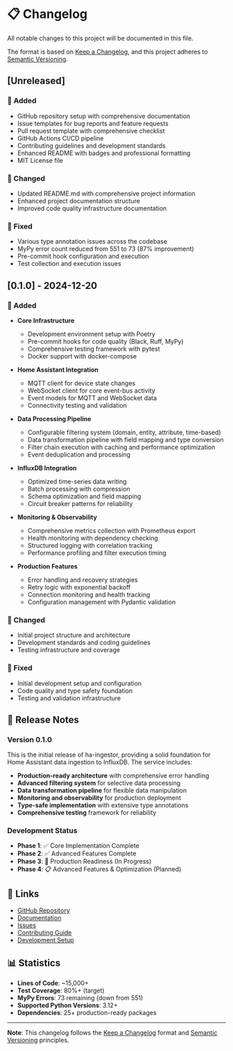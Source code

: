 # 📋 Changelog

All notable changes to this project will be documented in this file.

The format is based on [Keep a Changelog](https://keepachangelog.com/en/1.0.0/),
and this project adheres to [Semantic Versioning](https://semver.org/spec/v2.0.0.html).

## [Unreleased]

### 🚀 Added
- GitHub repository setup with comprehensive documentation
- Issue templates for bug reports and feature requests
- Pull request template with comprehensive checklist
- GitHub Actions CI/CD pipeline
- Contributing guidelines and development standards
- Enhanced README with badges and professional formatting
- MIT License file

### 🔧 Changed
- Updated README.md with comprehensive project information
- Enhanced project documentation structure
- Improved code quality infrastructure documentation

### 🐛 Fixed
- Various type annotation issues across the codebase
- MyPy error count reduced from 551 to 73 (87% improvement)
- Pre-commit hook configuration and execution
- Test collection and execution issues

## [0.1.0] - 2024-12-20

### 🚀 Added
- **Core Infrastructure**
  - Development environment setup with Poetry
  - Pre-commit hooks for code quality (Black, Ruff, MyPy)
  - Comprehensive testing framework with pytest
  - Docker support with docker-compose

- **Home Assistant Integration**
  - MQTT client for device state changes
  - WebSocket client for core event-bus activity
  - Event models for MQTT and WebSocket data
  - Connectivity testing and validation

- **Data Processing Pipeline**
  - Configurable filtering system (domain, entity, attribute, time-based)
  - Data transformation pipeline with field mapping and type conversion
  - Filter chain execution with caching and performance optimization
  - Event deduplication and processing

- **InfluxDB Integration**
  - Optimized time-series data writing
  - Batch processing with compression
  - Schema optimization and field mapping
  - Circuit breaker patterns for reliability

- **Monitoring & Observability**
  - Comprehensive metrics collection with Prometheus export
  - Health monitoring with dependency checking
  - Structured logging with correlation tracking
  - Performance profiling and filter execution timing

- **Production Features**
  - Error handling and recovery strategies
  - Retry logic with exponential backoff
  - Connection monitoring and health tracking
  - Configuration management with Pydantic validation

### 🔧 Changed
- Initial project structure and architecture
- Development standards and coding guidelines
- Testing infrastructure and coverage

### 🐛 Fixed
- Initial development setup and configuration
- Code quality and type safety foundation
- Testing and validation infrastructure

## 📝 Release Notes

### Version 0.1.0
This is the initial release of ha-ingestor, providing a solid foundation for Home Assistant data ingestion to InfluxDB. The service includes:

- **Production-ready architecture** with comprehensive error handling
- **Advanced filtering system** for selective data processing
- **Data transformation pipeline** for flexible data manipulation
- **Monitoring and observability** for production deployment
- **Type-safe implementation** with extensive type annotations
- **Comprehensive testing** framework for reliability

### Development Status
- **Phase 1**: ✅ Core Implementation Complete
- **Phase 2**: ✅ Advanced Features Complete
- **Phase 3**: 🔄 Production Readiness (In Progress)
- **Phase 4**: 📋 Advanced Features & Optimization (Planned)

## 🔗 Links

- [GitHub Repository](https://github.com/wtthornton/ha-ingestor)
- [Documentation](https://github.com/wtthornton/ha-ingestor#readme)
- [Issues](https://github.com/wtthornton/ha-ingestor/issues)
- [Contributing Guide](CONTRIBUTING.md)
- [Development Setup](DEVELOPMENT.md)

## 📊 Statistics

- **Lines of Code**: ~15,000+
- **Test Coverage**: 80%+ (target)
- **MyPy Errors**: 73 remaining (down from 551)
- **Supported Python Versions**: 3.12+
- **Dependencies**: 25+ production-ready packages

---

**Note**: This changelog follows the [Keep a Changelog](https://keepachangelog.com/) format and [Semantic Versioning](https://semver.org/) principles.
